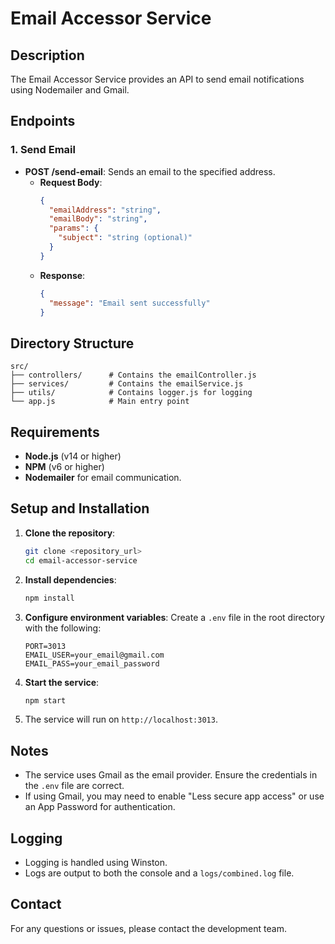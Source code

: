 # Email Accessor Service

## Description
The Email Accessor Service provides an API to send email notifications using Nodemailer and Gmail.

## Endpoints
### 1. Send Email
- **POST /send-email**: Sends an email to the specified address.
  - **Request Body**:
    ```json
    {
      "emailAddress": "string",
      "emailBody": "string",
      "params": {
        "subject": "string (optional)"
      }
    }
    ```
  - **Response**:
    ```json
    {
      "message": "Email sent successfully"
    }
    ```

## Directory Structure
```
src/
├── controllers/      # Contains the emailController.js
├── services/         # Contains the emailService.js
├── utils/            # Contains logger.js for logging
└── app.js            # Main entry point
```

## Requirements
- **Node.js** (v14 or higher)
- **NPM** (v6 or higher)
- **Nodemailer** for email communication.

## Setup and Installation
1. **Clone the repository**:
   ```bash
   git clone <repository_url>
   cd email-accessor-service
   ```

2. **Install dependencies**:
   ```bash
   npm install
   ```

3. **Configure environment variables**:
   Create a `.env` file in the root directory with the following:
   ```
   PORT=3013
   EMAIL_USER=your_email@gmail.com
   EMAIL_PASS=your_email_password
   ```

4. **Start the service**:
   ```bash
   npm start
   ```

5. The service will run on `http://localhost:3013`.

## Notes
- The service uses Gmail as the email provider. Ensure the credentials in the `.env` file are correct.
- If using Gmail, you may need to enable "Less secure app access" or use an App Password for authentication.

## Logging
- Logging is handled using Winston.
- Logs are output to both the console and a `logs/combined.log` file.

## Contact
For any questions or issues, please contact the development team.